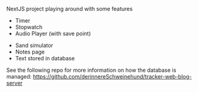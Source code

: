 NextJS project playing around with some features

* Timer
* Stopwatch
* Audio Player (with save point)
- Sand simulator
- Notes page
- Text stored in database

See the following repo for more information on how the database is managed: https://github.com/derinnereSchweinehund/tracker-web-blog-server
